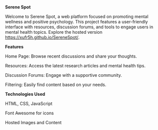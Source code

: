 **Serene Spot**

Welcome to Serene Spot, a web platform focused on promoting mental wellness and positive psychology. This project features a user-friendly interface with resources, discussion forums, and tools to engage users in mental health topics. Explore the hosted version https://xufr5h.github.io/SereneSpot/.


**Features**

Home Page: Browse recent discussions and share your thoughts.

Resources: Access the latest research articles and mental health tips.

Discussion Forums: Engage with a supportive community.

Filtering: Easily find content based on your needs.


**Technologies Used**

HTML, CSS, JavaScript

Font Awesome for icons

Hosted Images and Content
